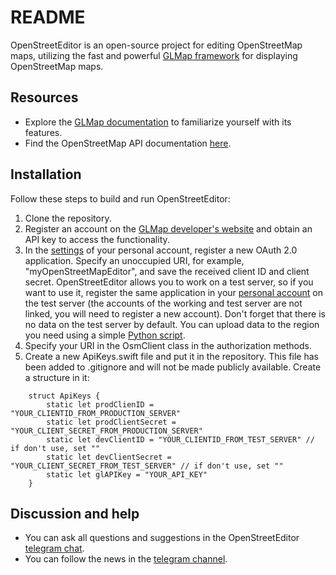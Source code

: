 # README

OpenStreetEditor is an open-source project for editing OpenStreetMap maps, utilizing the fast and powerful [GLMap framework](https://globus.software) for displaying OpenStreetMap maps.

## Resources

* Explore the [GLMap documentation](https://globus.software/docs/objc/api/latest/index.html) to familiarize yourself with its features.
* Find the OpenStreetMap API documentation [here](https://wiki.openstreetmap.org/wiki/API_v0.6).

## Installation

Follow these steps to build and run OpenStreetEditor:

1. Clone the repository.
2. Register an account on the [GLMap developer's website](https://user.getyourmap.com/) and obtain an API key to access the functionality.
3. In the [settings](https://www.openstreetmap.org/oauth2/applications) of your personal account, register a new OAuth 2.0 application. Specify an unoccupied URI, for example, "myOpenStreetMapEditor", and save the received client ID and client secret. OpenStreetEditor allows you to work on a test server, so if you want to use it, register the same application in your [personal account](https://master.apis.dev.openstreetmap.org/oauth2/applications) on the test server (the accounts of the working and test server are not linked, you will need to register a new account). Don't forget that there is no data on the test server by default. You can upload data to the region you need using a simple [Python script](https://github.com/Zverik/osm_to_sandbox).
4. Specify your URI in the OsmClient class in the authorization methods.
5. Create a new ApiKeys.swift file and put it in the repository. This file has been added to .gitignore and will not be made publicly available. Create a structure in it:

```
    struct ApiKeys {
        static let prodClienID = "YOUR_CLIENTID_FROM_PRODUCTION_SERVER"
        static let prodClientSecret = "YOUR_CLIENT_SECRET_FROM_PRODUCTION_SERVER"
        static let devClientID = "YOUR_CLIENTID_FROM_TEST_SERVER" // if don't use, set ""
        static let devClientSecret = "YOUR_CLIENT_SECRET_FROM_TEST_SERVER" // if don't use, set ""
        static let glAPIKey = "YOUR_API_KEY"
    }
```

## Discussion and help

* You can ask all questions and suggestions in the OpenStreetEditor [telegram chat](https://t.me/OpenStreetEditor_chat).
* You can follow the news in the [telegram channel](https://t.me/OpenStreetEditor).
